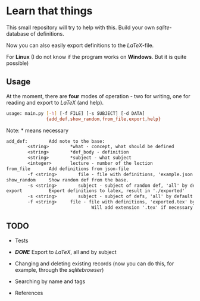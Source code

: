 # Learn that things

This small repository will try to help with this. Build your own *sqlite*-database of definitions.

Now you can also easily export definitions to the *LaTeX*-file.

For **Linux** (I do not know if the program works on **Windows**. But it is quite possible)

## **Usage**

At the moment, there are **four** modes of operation - two for writing, one for reading and export to *LaTeX* (and help).

```bash
usage: main.py [-h] [-f FILE] [-s SUBJECT] [-d DATA]
               {add_def,show_random,from_file,export,help}
```

Note: * means necessary

```txt
add_def:        Add note to the base:
        <string>        *what - concept, what should be defined
        <string>        *def_body - definition
        <string>        *subject - what subject
        <integer>       lecture - number of the lection
from_file       Add definitions from json-file
        -f <string>        file - file with definitions, 'example.json' by default
show_random     Show random def from the base.
        -s <string>        subject - subject of random def, 'all' by default
export          Export definitions to latex, result in './exported'
        -s <string>        subject - subject of defs, 'all' by default
        -f <string>     file - file with definitions, 'exported.tex' by default
                                Will add extension '.tex' if necessary
```

## TODO

* Tests

* ***DONE*** Export to *LaTeX*, all and by subject

* Changing and deleting existing records (now you can do this, for example, through the *sqlitebrowser*)

* Searching by name and tags

* References
